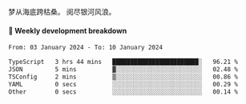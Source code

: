 梦从海底跨枯桑。
阅尽银河风浪。


#### 📝 Weekly development breakdown

<!--START_SECTION:waka-->

```txt
From: 03 January 2024 - To: 10 January 2024

TypeScript   3 hrs 44 mins   ████████████████████████░   96.21 %
JSON         5 mins          ▓░░░░░░░░░░░░░░░░░░░░░░░░   02.48 %
TSConfig     2 mins          ▒░░░░░░░░░░░░░░░░░░░░░░░░   00.86 %
YAML         0 secs          ░░░░░░░░░░░░░░░░░░░░░░░░░   00.29 %
Other        0 secs          ░░░░░░░░░░░░░░░░░░░░░░░░░   00.14 %
```

<!--END_SECTION:waka-->



